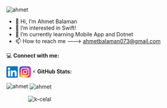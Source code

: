 

<img align="center" alt="ahmet" src="https://user-images.githubusercontent.com/74038190/240906093-9be4d344-6782-461a-b5a6-32a07bf7b34e.gif">

- 👋 Hi, I’m Ahmet Balaman
- 👀 I’m interested in Swift!
- 🌱 I’m currently learning Mobile App and Dotnet
- 📫 How to reach me ---> ahmetbalaman073@gmail.com

💻&nbsp;<b>Connect with me:</b>
<p align="left">
<a href="https://www.linkedin.com/in/ahmetbalaman/" target="blank"><img align="center" src="https://github.com/ahmetbalaman/ahmetbalaman/blob/d7890619ee78c566192c8189a3ae35c4459f69d2/assets/linkedln_logo.png" alt="linkedin" height="30" width="30" /></a>
<a href="https://www.instagram.com/ahmet.balamann/" target="blank"><img align="center" src="https://github.com/ahmetbalaman/ahmetbalaman/blob/d7890619ee78c566192c8189a3ae35c4459f69d2/assets/instagram_logo.png" alt="insta" height="30" width="30" /></a>
 ⚡&nbsp;<b style="text-align:center">GitHub Stats:</b>

<br>
<p><img align="left" src="https://github-readme-stats.vercel.app/api/top-langs?username=ahmetbalaman&show_icons=true&locale=en&layout=compact&theme=dracula" alt="ahmet" height="195"/></p>

<p>&nbsp;<img align="center" src="https://github-readme-stats.vercel.app/api?username=ahmetbalaman&show_icons=true&locale=en&theme=dracula" alt="ahmet" /></p>

<p><img align="center" src="https://github-readme-streak-stats.herokuapp.com/?user=ahmetbalaman&&theme=dracula" alt="k-celal" /></p>

